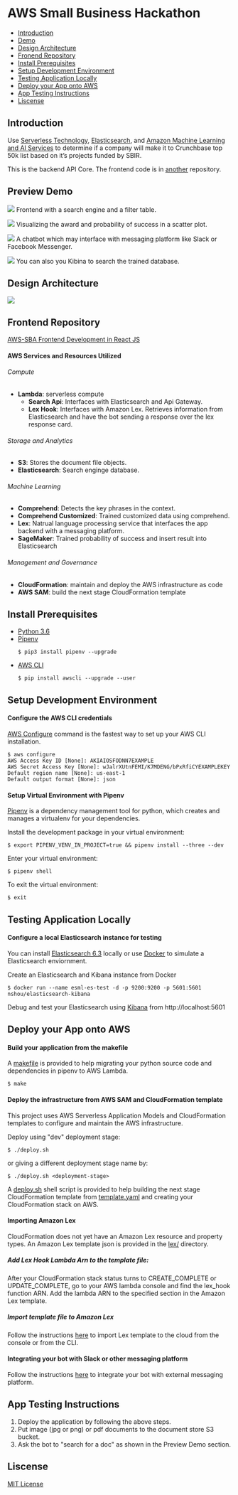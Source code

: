 # AWS Small Business Hackathon

- [Introduction](##Introduction)
- [Demo](#Preview%20Demo)
- [Design Architecture](##Design%20Architecture)
- [Fronend Repository](##Frontend%20Repository)
- [Install Prerequisites](##Install%20Prerequisites)
- [Setup Development Environment](##Setup%20Development%20Environment)
- [Testing Application Locally](##Testing%20Application%20Locally)
- [Deploy your App onto AWS](##Deploy%20your%20App%20onto%20AWS)
- [App Testing Instructions](##App%20Testing%20Instructions)
- [Liscense](##Liscense)

## Introduction

Use [Serverless Technology](https://aws.amazon.com/lambda/), [Elasticsearch](https://www.elastic.co/), and [Amazon Machine Learning and AI Services](https://aws.amazon.com/machine-learning/) to determine if a company will make it to Crunchbase top 50k list based on it’s projects funded by SBIR.

This is the backend API Core. The frontend code is in [another](https://github.com/87maza/aws-sba) repository.

## Preview Demo

![](images/sba-frontend.png)
Frontend with a search engine and a filter table.

![](images/sba-frontend2.png)
Visualizing the award and probability of success in a scatter plot.

![](images/bot.png)
A chatbot which may interface with messaging platform like Slack or Facebook Messenger.

![](images/sba-es.png)
You can also you Kibina to search the trained database.

## Design Architecture

![](images/sba-architect.png)

## Frontend Repository

[AWS-SBA Frontend Development in React JS](https://github.com/87maza/aws-sba)

#### AWS Services and Resources Utilized

###### Compute
* **Lambda**: serverless compute
    * **Search Api**: Interfaces with Elasticsearch and Api Gateway.
    * **Lex Hook**: Interfaces with Amazon Lex. Retrieves information from Elasticsearch and have the bot sending a response over the lex response card.

###### Storage and Analytics
* **S3**: Stores the document file objects.
* **Elasticsearch**: Search enginge database.

###### Machine Learning
* **Comprehend**: Detects the key phrases in the context. 
* **Comprehend Customized**: Trained customized data using comprehend.
* **Lex**: Natrual language processing service that interfaces the app backend with a messaging platform.
* **SageMaker**: Trained probability of success and insert result into Elasticsearch

###### Management and Governance
* **CloudFormation**: maintain and deploy the AWS infrastructure as code
* **AWS SAM**: build the next stage CloudFormation template

## Install Prerequisites

- [Python 3.6](https://www.python.org/downloads/)
- [Pipenv](https://github.com/pypa/pipenv)
    ```
    $ pip3 install pipenv --upgrade
    ```
- [AWS CLI](https://docs.aws.amazon.com/cli/latest/userguide/cli-chap-install.html) 
    ```
    $ pip install awscli --upgrade --user
    ```

## Setup Development Environment

#### Configure the AWS CLI credentials

[AWS Configure](https://docs.aws.amazon.com/cli/latest/userguide/cli-chap-configure.html) command is the fastest way to set up your AWS CLI installation.

```
$ aws configure
AWS Access Key ID [None]: AKIAIOSFODNN7EXAMPLE
AWS Secret Access Key [None]: wJalrXUtnFEMI/K7MDENG/bPxRfiCYEXAMPLEKEY
Default region name [None]: us-east-1
Default output format [None]: json
```

#### Setup Virtual Environment with Pipenv

[Pipenv](https://github.com/pypa/pipenv) is a dependency management tool for python, which creates and manages a virtualenv for your dependencies.

Install the development package in your virtual environment:
```
$ export PIPENV_VENV_IN_PROJECT=true && pipenv install --three --dev
```

Enter your virtual environment:
```
$ pipenv shell
```

To exit the virtual environment:
```
$ exit
```

## Testing Application Locally

#### Configure a  local Elasticsearch instance for testing
You can install [Elasticsearch 6.3](https://www.elastic.co/guide/en/elasticsearch/reference/6.3/install-elasticsearch.html) locally or use [Docker](https://hub.docker.com/r/nshou/elasticsearch-kibana/) to simulate a Elasticsearch enviornment.

Create an Elasticsearch and Kibana instance from Docker
```
$ docker run --name esml-es-test -d -p 9200:9200 -p 5601:5601 nshou/elasticsearch-kibana
```

Debug and test your Elasticsearch using [Kibana](https://www.elastic.co/products/kibana) from http://localhost:5601

## Deploy your App onto AWS

#### Build your application from the makefile
A [makefile](makefile) is provided to help migrating your python source code and dependencies in pipenv to AWS Lambda.
```
$ make
```

#### Deploy the infrastructure from AWS SAM and CloudFormation template
This project uses AWS Serverless Application Models and CloudFormation templates to configure and maintain the AWS infrastructure.

Deploy using "dev" deployment stage:
```
$ ./deploy.sh
```

or giving a different deployment stage name by:

```
$ ./deploy.sh <deployment-stage>
```

A [deploy.sh](deploy.sh) shell script is provided to help building the next stage CloudFormation template from [template.yaml](template.yaml) and creating your CloudFormation stack on AWS.

#### Importing Amazon Lex 

CloudFormation does not yet have an Amazon Lex resource and property types. An Amazon Lex template json is provided in the [lex/](/lex) directory. 

##### Add Lex Hook Lambda Arn to the template file:

After your CloudFormation stack status turns to CREATE_COMPLETE or UPDATE_COMPLETE, go to your AWS lambda console and find the lex_hook function ARN. Add the lambda ARN to the specified section in the Amazon Lex template.

##### Import template file to Amazon Lex

Follow the instructions [here](https://docs.aws.amazon.com/lex/latest/dg/import-export-lex.html) to import Lex template to the cloud from the console or from the CLI.

#### Integrating your bot with Slack or other messaging platform

Follow the instructions [here](https://docs.aws.amazon.com/lex/latest/dg/slack-bot-association.html) to integrate your bot with external messaging platform.

## App Testing Instructions

1. Deploy the application by following the above steps.
2. Put image (jpg or png) or pdf documents to the document store S3 bucket.
3. Ask the bot to "search for a doc" as shown in the Preview Demo section.

## Liscense

[MIT License](LICENSE)

